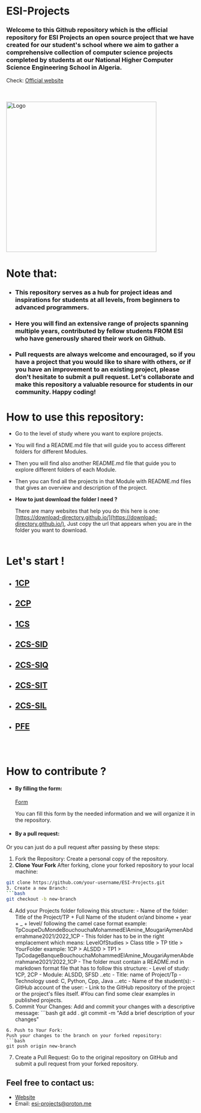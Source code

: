 # ESI-Projects

### Welcome to this Github repository which is the official repository for ESI Projects an open source project that we have created for our student's school where we aim to gather a comprehensive collection of computer science projects completed by students at our National Higher Computer Science Engineering School in Algeria. 
Check: [Official website](https://esiprojects.vercel.app/)

<br>
<br>



<img src="src/ESI%20Projects.png" alt="Logo" width="400"/>
<br>


# Note that:

* ### This repository serves as a hub for project ideas and inspirations for students at all levels, from beginners to advanced programmers. 
* ### Here you will find an extensive range of projects spanning multiple years, contributed by fellow students FROM ESI who have generously shared their work on Github. 
* ### Pull requests are always welcome and encouraged, so if you have a project that you would like to share with others, or if you have an improvement to an existing project, please don't hesitate to submit a pull request. Let's collaborate and make this repository a valuable resource for students in our community. Happy coding!

# How to use this repository:
* Go to the level of study where you want to explore projects.
* You will find a README.md file that will guide you to access different folders for different Modules.
* Then you will find also another README.md file that guide you to explore different folders of each Module.
* Then you can find all the projects in that Module with README.md files that gives an overview and description of the project.
* **How to just download the folder I need ?**
  
  There are many websites that help you do this here is one: [https://download-directory.github.io/](https://download-directory.github.io/), Just copy the url that appears when you are in the folder you want to download.
<br><br>


# Let's start !
* ## [1CP](./1st%20year%20-%201CP/1CP.md)
* ## [2CP](./2nd%20year%20-%202CP/2CP.md)
* ## [1CS](./3rd%20year-%201CS/1CS.md)
* ## [2CS-SID](./4th%20year%20-%202CS-SID/2CS-SID.md)
* ## [2CS-SIQ](./4th%20year%20-%202CS-SIQ/2CS-SIQ.md)
* ## [2CS-SIT](./4th%20year%20-%202CS-SIT/2CS-SIT.md)
* ## [2CS-SIL](./4th%20year%20-%202CS-SIL/2CS-SIL.md)
* ## [PFE](./PFE/PFE.md)
<br><br>

# How to contribute ?
   * #### **By filling the form:**
     [Form](https://docs.google.com/forms/d/e/1FAIpQLScUQ5toGjDysObDA_wD3QnYdMyh70-1MArTPkVXGkfSIqX--Q/viewform?usp=sharing)
     
     
     You can fill this form by the needed information and we will organize it in the repository.
   * #### **By a pull request:**
   Or you can just do a pull request after passing by these steps:
   1. Fork the Repository:
   Create a personal copy of the repository.
   2. **Clone Your Fork**
   After forking, clone your forked repository to your local machine:
   ```bash
   git clone https://github.com/your-username/ESI-Projects.git
   3. Create a new Branch:
   ```bash
   git checkout -b new-branch
   ```
   4. Add your Projects folder following this structure:
                - Name of the folder: Title of the Project/TP + Full Name of the student or/and binome + year + _ + level/ following the camel case format 
                example: TpCoupeDuMondeBouchouchaMohammedElAmine_MougariAymenAbderrahmane2021/2022_1CP
                - This folder has to be in the right emplacement which means: LevelOfStudies > Class title > TP title > YourFolder
                example: 1CP > ALSDD > TP1 > TpCodageBanqueBouchouchaMohammedElAmine_MougariAymenAbderrahmane2021/2022_1CP
                - The folder must contain a README.md in markdown format file that has to follow this structure:
                - Level of study: 1CP, 2CP
                - Module: ALSDD, SFSD ..etc
                - Title: name of Project/Tp
                - Technology used: C, Python, Cpp, Java ...etc
                - Name of the student(s):
                - GitHub account of the user:
                - Link to the GitHub repository of the project or the project's files itself.
                #You can find some clear examples in published projects. 
   5. Commit Your Changes:
   Add and commit your changes with a descriptive message:
    ```bash
   git add .
   git commit -m "Add a brief description of your changes"
   ```
   6. Push to Your Fork:
   Push your changes to the branch on your forked repository:
   ```bash
   git push origin new-branch
   ```
   7. Create a Pull Request:
   Go to the original repository on GitHub and submit a pull request from your forked repository. 

## Feel free to contact us:
* [Website](https://esiprojects.vercel.app/)
* Email: [esi-projects@proton.me](mailto:esi-projects@proton.me) 

